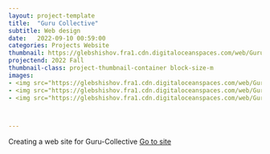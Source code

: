 ```yaml
---
layout: project-template
title:  "Guru Collective"
subtitle: Web design
date:   2022-09-10 00:59:00
categories: Projects Website
thumbnail: https://glebshishov.fra1.cdn.digitaloceanspaces.com/web/Guru-Collective-web/Guru-Collective-Web-thumbnail.jpg
projectend: 2022 Fall
thumbnail-class: project-thumbnail-container block-size-m
images:
- <img src="https://glebshishov.fra1.cdn.digitaloceanspaces.com/web/Guru-Collective-web/Guru-Collective-Web-02.jpg" class="project-img-parameters img-size-full" alt="Guru-Collective-Web-2">
- <img src="https://glebshishov.fra1.cdn.digitaloceanspaces.com/web/Guru-Collective-web/Guru-Collective-Web-01.jpg" class="project-img-parameters img-size-full" alt="Guru-Collective-Web-1">
- <img src="https://glebshishov.fra1.cdn.digitaloceanspaces.com/web/Guru-Collective-web/Guru-Collective-Web-03.jpg" class="project-img-parameters img-size-full" alt="Guru-Collective-Web-3">



---
```


Creating a web site for Guru-Collective
<a href="https://gurucollective.xyz/" target="_blank">Go to site</a>
